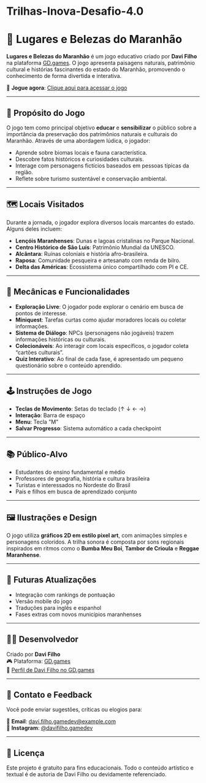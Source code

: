 # Trilhas-Inova-Desafio-4.0
# 🌄 Lugares e Belezas do Maranhão

**Lugares e Belezas do Maranhão** é um jogo educativo criado por **Davi Filho** na plataforma [GD.games](https://gd.games). O jogo apresenta paisagens naturais, patrimônio cultural e histórias fascinantes do estado do Maranhão, promovendo o conhecimento de forma divertida e interativa.

🔗 **Jogue agora**: [Clique aqui para acessar o jogo](https://gd.games/davifilho777/lugares-e-belezas-do-maranhao)

---

## 🎯 Propósito do Jogo

O jogo tem como principal objetivo **educar** e **sensibilizar** o público sobre a importância da preservação dos patrimônios naturais e culturais do Maranhão. Através de uma abordagem lúdica, o jogador:

- Aprende sobre biomas locais e fauna característica.
- Descobre fatos históricos e curiosidades culturais.
- Interage com personagens fictícios baseados em pessoas típicas da região.
- Reflete sobre turismo sustentável e conservação ambiental.

---

## 🗺️ Locais Visitados

Durante a jornada, o jogador explora diversos locais marcantes do estado. Alguns deles incluem:

- **Lençóis Maranhenses**: Dunas e lagoas cristalinas no Parque Nacional.
- **Centro Histórico de São Luís**: Patrimônio Mundial da UNESCO.
- **Alcântara**: Ruínas coloniais e história afro-brasileira.
- **Raposa**: Comunidade pesqueira e artesanato com renda de bilro.
- **Delta das Américas**: Ecossistema único compartilhado com PI e CE.

---

## 🧩 Mecânicas e Funcionalidades

- **Exploração Livre**: O jogador pode explorar o cenário em busca de pontos de interesse.
- **Miniquest**: Tarefas curtas como ajudar moradores locais ou coletar informações.
- **Sistema de Diálogo**: NPCs (personagens não jogáveis) trazem informações históricas ou culturais.
- **Colecionáveis**: Ao interagir com locais específicos, o jogador coleta “cartões culturais”.
- **Quiz Interativo**: Ao final de cada fase, é apresentado um pequeno questionário sobre o conteúdo aprendido.

---

## 🕹️ Instruções de Jogo

- **Teclas de Movimento**: Setas do teclado (↑ ↓ ← →)
- **Interação**: Barra de espaço
- **Menu**: Tecla "M"
- **Salvar Progresso**: Sistema automático a cada checkpoint

---

## 📚 Público-Alvo

- Estudantes do ensino fundamental e médio
- Professores de geografia, história e cultura brasileira
- Turistas e interessados no Nordeste do Brasil
- Pais e filhos em busca de aprendizado conjunto

---

## 🖼️ Ilustrações e Design

O jogo utiliza **gráficos 2D em estilo pixel art**, com animações simples e personagens coloridos. A trilha sonora é composta por sons regionais inspirados em ritmos como o **Bumba Meu Boi**, **Tambor de Crioula** e **Reggae Maranhense**.

---

## 🚀 Futuras Atualizações

- Integração com rankings de pontuação
- Versão mobile do jogo
- Traduções para inglês e espanhol
- Fases extras com novos municípios maranhenses

---

## 👨‍💻 Desenvolvedor

Criado por **Davi Filho**  
🎮 Plataforma: [GD.games](https://gd.games)  
🔗 [Perfil de Davi Filho no GD.games](https://gd.games/davifilho777)

---

## 💬 Contato e Feedback

Você pode enviar sugestões, críticas ou elogios para:

📧 **Email**: davi.filho.gamedev@example.com  
📱 **Instagram**: [@davifilho.gamedev](https://instagram.com/davifilho.gamedev)

---

## 📄 Licença

Este projeto é gratuito para fins educacionais. Todo o conteúdo artístico e textual é de autoria de Davi Filho ou devidamente referenciado.
